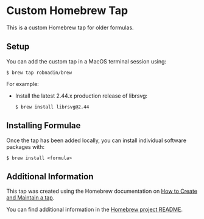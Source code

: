 # Custom Homebrew Tap

This is a custom Homebrew tap for older formulas.

## Setup

You can add the custom tap in a MacOS terminal session using:

```
$ brew tap robnadin/brew
```

For example:

 * Install the latest 2.44.x production release of librsvg:
   ```
   $ brew install librsvg@2.44
   ```

## Installing Formulae

Once the tap has been added locally, you can install individual software packages with:

```
$ brew install <formula>
```

## Additional Information

This tap was created using the Homebrew documentation on [How to Create and Maintain a tap](https://github.com/Homebrew/brew/blob/master/docs/How-to-Create-and-Maintain-a-Tap.md).

You can find additional information in the [Homebrew project README](https://github.com/Homebrew/brew#homebrew).

